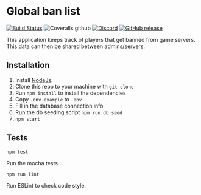# Global ban list

[![Build Status](https://travis-ci.org/CatalysmsServerManager/Global-ban-list.svg?branch=master)](https://travis-ci.org/CatalysmsServerManager/Global-ban-list)
![Coveralls github](https://img.shields.io/coveralls/github/CatalysmsServerManager/Global-ban-list.svg)
[![Discord](https://img.shields.io/discord/506805655454089216.svg)](https://discordapp.com/invite/eh4h2uF)
[![GitHub release](https://img.shields.io/github/release/CatalysmsServerManager/Global-ban-list.svg)](https://github.com/CatalysmsServerManager/Global-ban-list/releases)

This application keeps track of players that get banned from game servers. This data can then be shared between admins/servers.

## Installation

1. Install [NodeJs](https://nodejs.org/en/).
2. Clone this repo to your machine with `git clone`
3. Run `npm install` to install the dependencies
4. Copy `.env.example` to `.env`
5. Fill in the database connection info
6. Run the db seeding script `npm run db:seed`
7. `npm start`

## Tests

`npm test`

Run the mocha tests

`npm run lint`

Run ESLint to check code style.